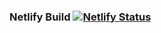 ### Netlify Build [![Netlify Status](https://api.netlify.com/api/v1/badges/79618169-5f9b-4960-a6f7-0da7dd6b43f5/deploy-status)](https://app.netlify.com/sites/data4me/deploys)
